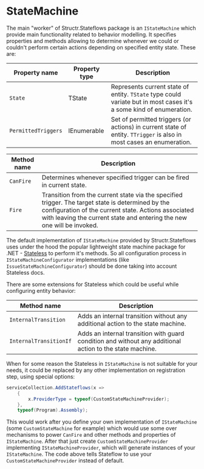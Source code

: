 # StateMachine

The main "worker" of Structr.Stateflows package is an `IStateMachine` which provide main functionality related to behavior modelling. It specifies properties and methods allowing to determine whenever we could or couldn't perform certain actions depending on specified entity state. These are:

| Property name | Property type | Description |
| --- | --- | --- |
| `State` | TState | Represents current state of entity. `TState` type could variate but in most cases it's a some kind of enumeration. |
| `PermittedTriggers` | IEnumerable<TTrigger> | Set of permitted triggers (or actions) in current state of entity. `TTrigger` is also in most cases an enumeration. |

| Method name | Description |
| --- | --- |
| `CanFire` | Determines whenever specified trigger can be fired in current state. |
| `Fire` | Transition from the current state via the specified trigger. The target state is determined by the configuration of the current state. Actions associated with leaving the current state and entering the new one will be invoked. |

The default implementation of `IStateMachine` provided by Structr.Stateflows uses under the hood the popular lightweight state machine package for .NET - [Stateless](https://github.com/dotnet-state-machine/stateless) to perform it's methods. So all configuration process in `IStateMachineConfigurator` implementations (like `IssueStateMachineConfigurator`) should be done taking into account Stateless docs.

There are some extensions for Stateless which could be useful while configuring entity behavior:

| Method name | Description |
| --- | --- |
| `InternalTransition` | Adds an internal transition without any additional action to the state machine. |
| `InternalTransitionIf` | Adds an internal transition with guard condition and without any additional action to the state machine. |

When for some reason the Stateless in `IStateMachine` is not suitable for your needs, it could be replaced by any other implementation on registration step, using special options:

```csharp
serviceCollection.AddStateflows(x =>
    {
        x.ProviderType = typeof(CustomStateMachineProvider);
    },
    typeof(Program).Assembly);
```

This would work after you define your own implementation of `IStateMachine` (some `CustomStateMachine` for example) which would use some over mechanisms to power `CanFire` and other methods and properties of `IStateMachine`. After that just create `CustomStateMachineProvider` implementing `IStateMachineProvider`, which will generate instances of your `IStateMachine`. The code above tells Stateflow to use your `CustomStateMachineProvider` instead of default.